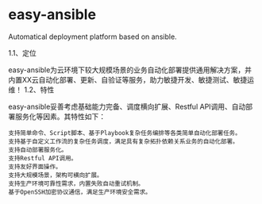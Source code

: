 # easy-ansible
Automatical deployment platform based on ansible.

1.1、定位

easy-ansible为云环境下较大规模场景的业务自动化部署提供通用解决方案，并内置XX云自动化部署、更新、自验证等服务，助力敏捷开发、敏捷测试、敏捷运维！
1.2、特性

easy-ansible妥善考虑基础能力完备、调度横向扩展、Restful API调用、自动部署服务化等因素。其特性如下：

    支持简单命令、Script脚本、基于Playbook复杂任务编排等各类简单自动化部署任务。
    支持基于自定义工作流的复杂任务调度，满足具有复杂拓扑依赖关系业务的自动化部署。
    支持自动部署服务化。
    支持Restful API调用。
    支持友好界面操作。
    支持大规模场景，架构可横向扩展。
    支持生产环境可靠性需求，内置失败自动重试机制。
    基于OpenSSH加密协议通信，满足生产环境安全需求。
